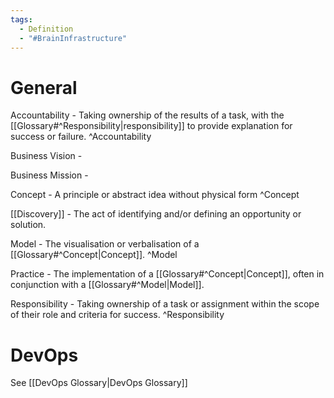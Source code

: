 ```yaml
---
tags:
  - Definition
  - "#BrainInfrastructure"
---
```

# General
Accountability - Taking ownership of the results of a task, with the [[Glossary#^Responsibility|responsibility]] to provide explanation for success or failure. ^Accountability

Business Vision - 

Business Mission - 

Concept - A principle or abstract idea without physical form ^Concept

[[Discovery]] - The act of identifying and/or defining an opportunity or solution. 

Model - The visualisation or verbalisation of a [[Glossary#^Concept|Concept]]. ^Model

Practice - The implementation of a [[Glossary#^Concept|Concept]], often in conjunction with a [[Glossary#^Model|Model]].

Responsibility - Taking ownership of a task or assignment within the scope of their role and criteria for success. ^Responsibility
# DevOps
See [[DevOps Glossary|DevOps Glossary]]